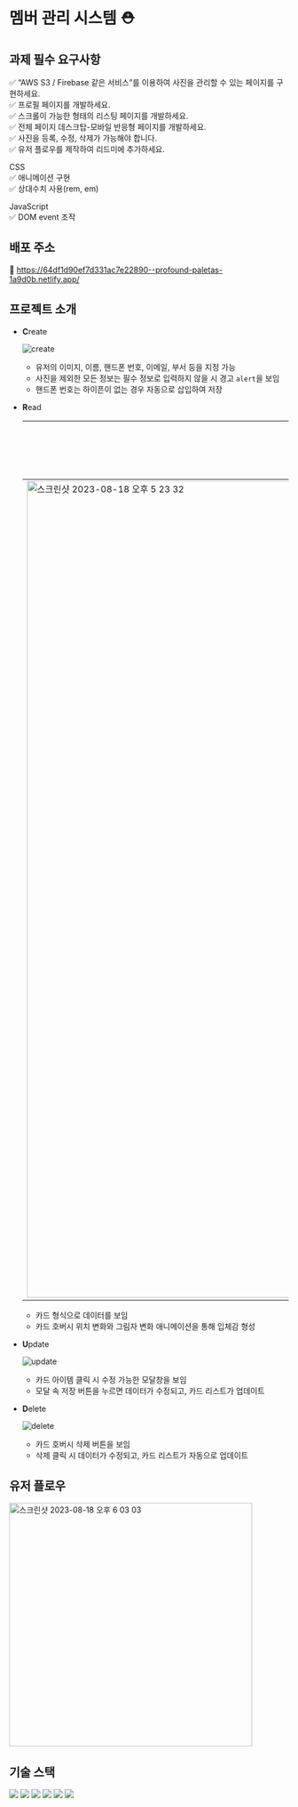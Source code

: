 # 멤버 관리 시스템 ⛑️

## 과제 필수 요구사항

✅ “AWS S3 / Firebase 같은 서비스”를 이용하여 사진을 관리할 수 있는 페이지를 구현하세요.  
✅ 프로필 페이지를 개발하세요.  
✅ 스크롤이 가능한 형태의 리스팅 페이지를 개발하세요.  
✅ 전체 페이지 데스크탑-모바일 반응형 페이지를 개발하세요.  
✅ 사진을 등록, 수정, 삭제가 가능해야 합니다.  
✅ 유저 플로우를 제작하여 리드미에 추가하세요.

CSS  
✅ 애니메이션 구현  
✅ 상대수치 사용(rem, em)

JavaScript  
✅ DOM event 조작

## 배포 주소

🔗 https://64df1d90ef7d331ac7e22890--profound-paletas-1a9d0b.netlify.app/

## 프로젝트 소개

- **C**reate

  ![create](https://github.com/noSPkeepgoing/TIL/assets/125979833/c062050b-f2f3-442c-917b-a866730fb47a)

  - 유저의 이미지, 이름, 핸드폰 번호, 이메일, 부서 등을 지정 가능
  - 사진을 제외한 모든 정보는 필수 정보로 입력하지 않을 시 경고 `alert`을 보임
  - 핸드폰 번호는 하이픈이 없는 경우 자동으로 삽입하여 저장

- **R**ead

  | 데이터가 없는 경우                                                                                                                                                 | 데이터가 있는 경우                                                                                  |
  | ------------------------------------------------------------------------------------------------------------------------------------------------------------------ | --------------------------------------------------------------------------------------------------- |
  | <img width="1469" alt="스크린샷 2023-08-18 오후 5 23 32" src="https://github.com/noSPkeepgoing/TIL/assets/125979833/e28641d8-edf6-41d2-8283-3d78ce691373"> | ![read](https://github.com/noSPkeepgoing/TIL/assets/125979833/e9e6c810-02f2-4086-b7fe-56e2bc10dca9) |

  - 카드 형식으로 데이터를 보임
  - 카드 호버시 위치 변화와 그림자 변화 애니메이션을 통해 입체감 형성

- **U**pdate

  ![update](https://github.com/noSPkeepgoing/TIL/assets/125979833/f6a9b208-ad40-46b1-aaeb-031f18be0e82)

  - 카드 아이템 클릭 시 수정 가능한 모달창을 보임
  - 모달 속 저장 버튼을 누르면 데이터가 수정되고, 카드 리스트가 업데이트

- **D**elete

  ![delete](https://github.com/noSPkeepgoing/TIL/assets/125979833/09d0b35c-8caf-4746-a7bf-6ab4f9ac4929)

  - 카드 호버시 삭제 버튼을 보임
  - 삭제 클릭 시 데이터가 수정되고, 카드 리스트가 자동으로 업데이트

## 유저 플로우

  <img width="438" alt="스크린샷 2023-08-18 오후 6 03 03" src="https://github.com/noSPkeepgoing/TIL/assets/125979833/3b501747-3e37-4bf4-b97e-6e237cbef07c">

## 기술 스택

<img src="https://img.shields.io/badge/html5-E34F26?style=for-the-badge&logo=html5&logoColor=white">
<img src="https://img.shields.io/badge/CSS3-1572B6?style=for-the-badge&logo=css3&logoColor=white">
<img src="https://img.shields.io/badge/javascript-F7DF1E?style=for-the-badge&logo=javascript&logoColor=black">

<img src="https://img.shields.io/badge/github-181717?style=for-the-badge&logo=github&logoColor=white">
<img src="https://img.shields.io/badge/netlify-00C7B7?style=for-the-badge&logo=netlify&logoColor=white">
<img src="https://img.shields.io/badge/firebase-FFCA28?style=for-the-badge&logo=firebase&logoColor=white">
